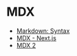 # MDX
 

- [Markdown: Syntax](https://daringfireball.net/projects/markdown/syntax)
- [MDX - Next.js](https://nextjs.org/docs/pages/building-your-application/configuring/mdx)
- [MDX 2](https://mdxjs.com/)



#





#






# 